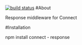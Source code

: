[![build status](https://secure.travis-ci.org/baryshev/connect-response.png)](http://travis-ci.org/baryshev/connect-response)
#About

Response middleware for Connect

#Installation

npm install connect - response
